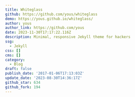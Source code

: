 ```yaml
---
title: Whiteglass
github: https://github.com/yous/whiteglass
demo: https://yous.github.io/whiteglass/
author: yous
author_link: https://github.com/yous
date: 2023-11-30T17:17:22.116Z
description: Minimal, responsive Jekyll theme for hackers
ssg:
  - Jekyll
css: []
cms: []
category:
  - Blog
draft: false
publish_date: '2017-01-06T17:13:03Z'
update_date: '2023-08-30T14:36:17Z'
github_star: 634
github_fork: 194
---
```

